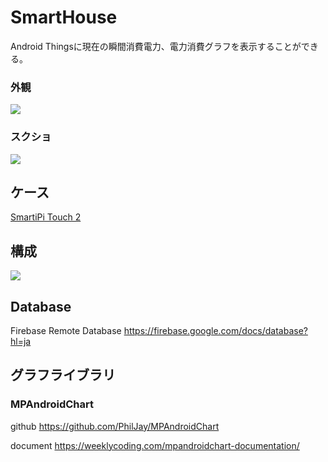 # SmartHouse

Android Thingsに現在の瞬間消費電力、電力消費グラフを表示することができる。

### 外観
![](https://user-images.githubusercontent.com/8417910/86209106-c8737400-bbac-11ea-804c-e6c7ca45695b.jpg)

### スクショ
![](https://user-images.githubusercontent.com/8417910/86208967-84806f00-bbac-11ea-802f-25e9abca7d08.png)

## ケース

[SmartiPi Touch 2](https://smarticase.com/collections/all/products/smartipi-touch-2)

## 構成
![](https://user-images.githubusercontent.com/8417910/86210637-e7bfd080-bbaf-11ea-8d96-9f0a2bce9824.png)

## Database
Firebase Remote Database
https://firebase.google.com/docs/database?hl=ja

## グラフライブラリ
### MPAndroidChart

github
https://github.com/PhilJay/MPAndroidChart

document
https://weeklycoding.com/mpandroidchart-documentation/
